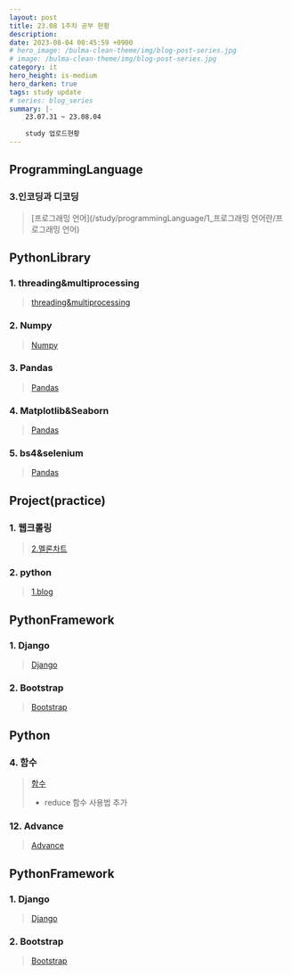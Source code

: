 ```yaml
---
layout: post
title: 23.08 1주차 공부 현황
description: 
date: 2023-08-04 00:45:59 +0900
# hero_image: /bulma-clean-theme/img/blog-post-series.jpg
# image: /bulma-clean-theme/img/blog-post-series.jpg
category: it
hero_height: is-medium
hero_darken: true
tags: study update
# series: blog_series
summary: |-
    23.07.31 ~ 23.08.04
    
    study 업로드현황
---
```

## ProgrammingLanguage

### 3.인코딩과 디코딩
> [프로그래밍 언어](/study/programmingLanguage/1_프로그래밍 언어란/프로그래밍 언어) 

## PythonLibrary

### 1. threading&multiprocessing
> [threading&multiprocessing](/study/pythonLibrary/1_threading&multiprocessing)  

### 2. Numpy
> [Numpy](/study/pythonLibrary/2_Numpy)  

### 3. Pandas
> [Pandas](/study/pythonLibrary/3_Pandas)  

### 4. Matplotlib&Seaborn
> [Pandas](/study/pythonLibrary/4_Matplotlib&Seaborn)  

### 5. bs4&selenium
> [Pandas](/study/pythonLibrary/5_bs4&selenium)  

## Project(practice)

### 1. 웹크롤링
> [2.멜론차트](/project_practice/crawling/2_멜론차트) 

### 2. python
> [1.blog](/project_practice/python/1_blog) 

## PythonFramework

### 1. Django
> [Django](/project_practice/python/1_Django) 

### 2. Bootstrap
> [Bootstrap](/project_practice/python/2_Bootstrap) 

## Python

### 4. 함수
> [함수](/project_practice/python/4_함수)  
> * reduce 함수 사용법 추가

### 12. Advance
> [Advance](/project_practice/python/12_Advance)  

## PythonFramework

### 1. Django
> [Django](/project_practice/pythonFramework/1_Django)  

### 2. Bootstrap
> [Bootstrap](/project_practice/pythonFramework/2_Bootstrap)  
